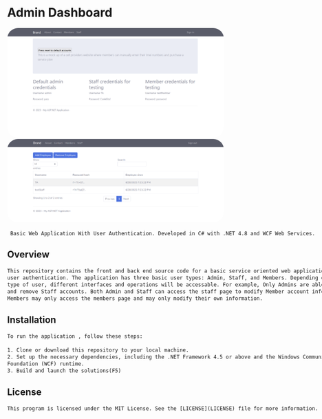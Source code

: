 # Admin Dashboard

<img src="./assets/Home(logged out).png" style="border-radius: 25px; width: 800px"></img><br/>
<img src="./assets/AdminDash.png" style="border-radius: 25px; width: 800px"></img><br/>

<div style="width: 800px">
    
     Basic Web Application With User Authentication. Developed in C# with .NET 4.8 and WCF Web Services.

</div>


## Overview

<div style="width: 800px">

    This repository contains the front and back end source code for a basic service oriented web application with user authentication. The application has three basic user types: Admin, Staff, and Members. Depending on the type of user, different interfaces and operations will be accessable. For example, Only Admins are able to add and remove Staff accounts. Both Admin and Staff can access the staff page to modify Member account information. Members may only access the members page and may only modify their own information. 

</div>


## Installation
<div style="width: 800px">
    
    To run the application , follow these steps:

    1. Clone or download this repository to your local machine.
    2. Set up the necessary dependencies, including the .NET Framework 4.5 or above and the Windows Communication Foundation (WCF) runtime.
    3. Build and launch the solutions(F5)
    
</div>


</div>



## License
<div style="width: 800px">
    
    This program is licensed under the MIT License. See the [LICENSE](LICENSE) file for more information.
    
</div>